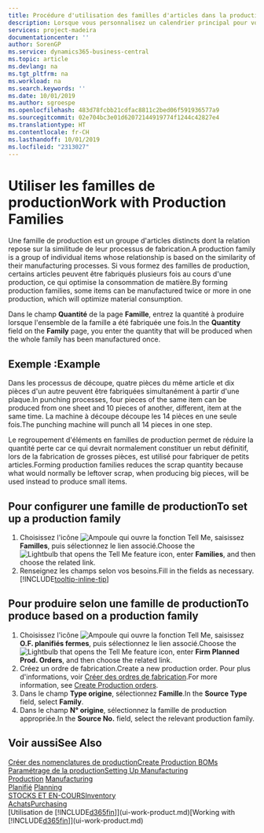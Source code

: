 ```yaml
---
title: Procédure d'utilisation des familles d'articles dans la production | Microsoft Docs
description: Lorsque vous personnalisez un calendrier principal pour votre société ou pour l'un de ses partenaires commerciaux, votre tâche consiste essentiellement à modifier le statut des jours ouvrés et chômés.
services: project-madeira
documentationcenter: ''
author: SorenGP
ms.service: dynamics365-business-central
ms.topic: article
ms.devlang: na
ms.tgt_pltfrm: na
ms.workload: na
ms.search.keywords: ''
ms.date: 10/01/2019
ms.author: sgroespe
ms.openlocfilehash: 483d78fcbb21cdfac8811c2bed06f591936577a9
ms.sourcegitcommit: 02e704bc3e01d62072144919774f1244c42827e4
ms.translationtype: HT
ms.contentlocale: fr-CH
ms.lasthandoff: 10/01/2019
ms.locfileid: "2313027"
---
```

# <a name="work-with-production-families"></a><span data-ttu-id="82d24-103">Utiliser les familles de production</span><span class="sxs-lookup"><span data-stu-id="82d24-103">Work with Production Families</span></span>
<span data-ttu-id="82d24-104">Une famille de production est un groupe d'articles distincts dont la relation repose sur la similitude de leur processus de fabrication.</span><span class="sxs-lookup"><span data-stu-id="82d24-104">A production family is a group of individual items whose relationship is based on the similarity of their manufacturing processes.</span></span> <span data-ttu-id="82d24-105">Si vous formez des familles de production, certains articles peuvent être fabriqués plusieurs fois au cours d'une production, ce qui optimise la consommation de matière.</span><span class="sxs-lookup"><span data-stu-id="82d24-105">By forming production families, some items can be manufactured twice or more in one production, which will optimize material consumption.</span></span>

<span data-ttu-id="82d24-106">Dans le champ **Quantité** de la page **Famille**, entrez la quantité à produire lorsque l'ensemble de la famille a été fabriquée une fois.</span><span class="sxs-lookup"><span data-stu-id="82d24-106">In the **Quantity** field on the **Family** page, you enter the quantity that will be produced when the whole family has been manufactured once.</span></span>

## <a name="example"></a><span data-ttu-id="82d24-107">Exemple :</span><span class="sxs-lookup"><span data-stu-id="82d24-107">Example</span></span>
<span data-ttu-id="82d24-108">Dans les processus de découpe, quatre pièces du même article et dix pièces d'un autre peuvent être fabriquées simultanément à partir d'une plaque.</span><span class="sxs-lookup"><span data-stu-id="82d24-108">In punching processes, four pieces of the same item can be produced from one sheet and 10 pieces of another, different, item at the same time.</span></span> <span data-ttu-id="82d24-109">La machine à découpe découpe les 14 pièces en une seule fois.</span><span class="sxs-lookup"><span data-stu-id="82d24-109">The punching machine will punch all 14 pieces in one step.</span></span>

<span data-ttu-id="82d24-110">Le regroupement d'éléments en familles de production permet de réduire la quantité perte car ce qui devrait normalement constituer un rebut définitif, lors de la fabrication de grosses pièces, est utilisé pour fabriquer de petits articles.</span><span class="sxs-lookup"><span data-stu-id="82d24-110">Forming production families reduces the scrap quantity because what would normally be leftover scrap, when producing big pieces, will be used instead to produce small items.</span></span>

## <a name="to-set-up-a-production-family"></a><span data-ttu-id="82d24-111">Pour configurer une famille de production</span><span class="sxs-lookup"><span data-stu-id="82d24-111">To set up a production family</span></span>
1. <span data-ttu-id="82d24-112">Choisissez l'icône ![Ampoule qui ouvre la fonction Tell Me](media/ui-search/search_small.png "Dites-moi ce que vous voulez faire"), saisissez **Familles**, puis sélectionnez le lien associé.</span><span class="sxs-lookup"><span data-stu-id="82d24-112">Choose the ![Lightbulb that opens the Tell Me feature](media/ui-search/search_small.png "Tell me what you want to do") icon, enter **Families**, and then choose the related link.</span></span>
2. <span data-ttu-id="82d24-113">Renseignez les champs selon vos besoins.</span><span class="sxs-lookup"><span data-stu-id="82d24-113">Fill in the fields as necessary.</span></span> [!INCLUDE[tooltip-inline-tip](includes/tooltip-inline-tip_md.md)]

## <a name="to-produce-based-on-a-production-family"></a><span data-ttu-id="82d24-114">Pour produire selon une famille de production</span><span class="sxs-lookup"><span data-stu-id="82d24-114">To produce based on a production family</span></span>
1. <span data-ttu-id="82d24-115">Choisissez l'icône ![Ampoule qui ouvre la fonction Tell Me](media/ui-search/search_small.png "Dites-moi ce que vous voulez faire"), saisissez **O.F. planifiés fermes**, puis sélectionnez le lien associé.</span><span class="sxs-lookup"><span data-stu-id="82d24-115">Choose the ![Lightbulb that opens the Tell Me feature](media/ui-search/search_small.png "Tell me what you want to do") icon, enter **Firm Planned Prod. Orders**, and then choose the related link.</span></span>
2. <span data-ttu-id="82d24-116">Créez un ordre de fabrication.</span><span class="sxs-lookup"><span data-stu-id="82d24-116">Create a new production order.</span></span> <span data-ttu-id="82d24-117">Pour plus d'informations, voir [Créer des ordres de fabrication](production-how-to-create-production-orders.md).</span><span class="sxs-lookup"><span data-stu-id="82d24-117">For more information, see [Create Production orders](production-how-to-create-production-orders.md).</span></span>
3. <span data-ttu-id="82d24-118">Dans le champ **Type origine**, sélectionnez **Famille**.</span><span class="sxs-lookup"><span data-stu-id="82d24-118">In the **Source Type** field, select **Family**.</span></span>  
4. <span data-ttu-id="82d24-119">Dans le champ **N° origine**, sélectionnez la famille de production appropriée.</span><span class="sxs-lookup"><span data-stu-id="82d24-119">In the **Source No.** field, select the relevant production family.</span></span>

## <a name="see-also"></a><span data-ttu-id="82d24-120">Voir aussi</span><span class="sxs-lookup"><span data-stu-id="82d24-120">See Also</span></span>
[<span data-ttu-id="82d24-121">Créer des nomenclatures de production</span><span class="sxs-lookup"><span data-stu-id="82d24-121">Create Production BOMs</span></span>](production-how-to-create-production-boms.md)  
[<span data-ttu-id="82d24-122">Paramétrage de la production</span><span class="sxs-lookup"><span data-stu-id="82d24-122">Setting Up Manufacturing</span></span>](production-configure-production-processes.md)  
<span data-ttu-id="82d24-123">[Production](production-manage-manufacturing.md)  </span><span class="sxs-lookup"><span data-stu-id="82d24-123">[Manufacturing](production-manage-manufacturing.md)  </span></span>  
<span data-ttu-id="82d24-124">[Planifié](production-planning.md) </span><span class="sxs-lookup"><span data-stu-id="82d24-124">[Planning](production-planning.md) </span></span>  
[<span data-ttu-id="82d24-125">STOCKS ET EN-COURS</span><span class="sxs-lookup"><span data-stu-id="82d24-125">Inventory</span></span>](inventory-manage-inventory.md)  
[<span data-ttu-id="82d24-126">Achats</span><span class="sxs-lookup"><span data-stu-id="82d24-126">Purchasing</span></span>](purchasing-manage-purchasing.md)  
<span data-ttu-id="82d24-127">[Utilisation de [!INCLUDE[d365fin](includes/d365fin_md.md)]](ui-work-product.md)</span><span class="sxs-lookup"><span data-stu-id="82d24-127">[Working with [!INCLUDE[d365fin](includes/d365fin_md.md)]](ui-work-product.md)</span></span>

